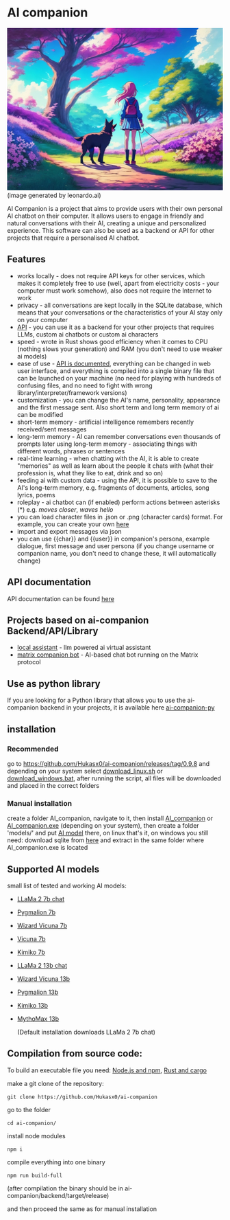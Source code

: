 # AI companion
![logo](https://raw.githubusercontent.com/Hukasx0/ai-companion/main/public/ai_companion_logo.jpg)
(image generated by leonardo.ai)

AI Companion is a project that aims to provide users with their own personal AI chatbot on their computer. It allows users to engage in friendly and natural conversations with their AI, creating a unique and personalized experience.
This software can also be used as a backend or API for other projects that require a personalised AI chatbot.

## Features
- works locally - does not require API keys for other services, which makes it completely free to use (well, apart from electricity costs - your computer must work somehow), also does not require the Internet to work
- privacy - all conversations are kept locally in the SQLite database, which means that your conversations or the characteristics of your AI stay only on your computer
- [API](https://github.com/Hukasx0/ai-companion/blob/main/docs/api_docs.md) - you can use it as a backend for your other projects that requires LLMs, custom ai chatbots or custom ai characters
- speed - wrote in Rust shows good efficiency when it comes to CPU (nothing slows your generation) and RAM (you don't need to use weaker ai models)
- ease of use - [API is documented](https://github.com/Hukasx0/ai-companion/blob/main/docs/api_docs.md), everything can be changed in web user interface, and everything is compiled into a single binary file that can be launched on your machine (no need for playing with hundreds of confusing
files, and no need to fight with wrong library/interpreter/framework versions)
- customization - you can change the AI's name, personality, appearance and the first message sent. Also short term and long term memory of ai can be modified
- short-term memory - artificial intelligence remembers recently received/sent messages
- long-term memory - AI can remember conversations even thousands of prompts later using long-term memory - associating things with different words, phrases or sentences
- real-time learning - when chatting with the AI, it is able to create "memories" as well as learn about the people it chats with (what their profession is, what they like to eat, drink and so on)
- feeding ai with custom data - using the API, it is possible to save to the AI's long-term memory, e.g. fragments of documents, articles, song lyrics, poems
- roleplay - ai chatbot can (if enabled) perform actions between asterisks (*) e.g. *moves closer*, *waves hello*
- you can load character files in .json or .png (character cards) format. For example, you can create your own [here](https://zoltanai.github.io/character-editor/)
- import and export messages via json
- you can use {{char}} and {{user}} in companion's persona, example dialogue, first message and user persona (if you change username or companion name, you don't need to change these, it will automatically change)

## API documentation
API documentation can be found [here](https://github.com/Hukasx0/ai-companion/blob/main/docs/api_docs.md)

## Projects based on ai-companion Backend/API/Library
- [local assistant](https://github.com/Hukasx0/local-assistant) - llm powered ai virtual assistant
- [matrix companion bot](https://github.com/Hukasx0/matrix-companion-bot) - AI-based chat bot running on the Matrix protocol 

## Use as python library
If you are looking for a Python library that allows you to use the ai-companion backend in your projects, it is available here [ai-companion-py](https://github.com/Hukasx0/ai-companion-py)

## installation

### Recommended
go to https://github.com/Hukasx0/ai-companion/releases/tag/0.9.8
and depending on your system select [download_linux.sh](https://github.com/Hukasx0/ai-companion/releases/download/0.9.8/download_linux.sh) or [download_windows.bat](https://github.com/Hukasx0/ai-companion/releases/download/0.9.8/download_windows.bat), after running the script, all files will be downloaded and placed in the correct folders

### Manual installation
create a folder AI_companion, navigate to it, then install [AI_companion](https://github.com/Hukasx0/ai-companion/releases/download/0.9.8/ai_companion) or [AI_companion.exe](https://github.com/Hukasx0/ai-companion/releases/download/0.9.8/ai_companion.exe) (depending on your system), then create a folder 'models/' and put [AI model](#supported-ai-models) there,
on linux that's it, on windows you still need:
download sqlite from [here](https://www.sqlite.org/2023/sqlite-dll-win64-x64-3420000.zip)
and extract in the same folder where AI_companion.exe is located

## Supported AI models
small list of tested and working AI models:
- [LLaMa 2 7b chat](https://huggingface.co/TheBloke/Llama-2-7B-Chat-GGML)
- [Pygmalion 7b](https://huggingface.co/TheBloke/Pygmalion-7B-SuperHOT-8K-GGML)
- [Wizard Vicuna 7b](https://huggingface.co/TheBloke/Wizard-Vicuna-7B-Uncensored-GGML)
- [Vicuna 7b](https://huggingface.co/TheBloke/vicuna-7B-v1.3-GGML)
- [Kimiko 7b](https://huggingface.co/TheBloke/Kimiko-7B-GGML)
- [LLaMa 2 13b chat](https://huggingface.co/TheBloke/Llama-2-13B-chat-GGML)
- [Wizard Vicuna 13b](https://huggingface.co/TheBloke/Wizard-Vicuna-13B-Uncensored-SuperHOT-8K-GGML)
- [Pygmalion 13b](https://huggingface.co/TheBloke/Pygmalion-13B-SuperHOT-8K-GGML)
- [Kimiko 13b](https://huggingface.co/TheBloke/Kimiko-13B-GGML)
- [MythoMax 13b](https://huggingface.co/TheBloke/MythoMax-L2-13B-GGML)

  (Default installation downloads LLaMa 2 7b chat)

## Compilation from source code:
To build an executable file you need: [Node.js and npm](https://nodejs.org/), [Rust and cargo](https://www.rust-lang.org/)

make a git clone of the repository:
```
git clone https://github.com/Hukasx0/ai-companion
```
go to the folder
```
cd ai-companion/
```
install node modules
```
npm i
```
compile everything into one binary
```
npm run build-full
```
(after compilation the binary should be in ai-companion/backend/target/release)

and then proceed the same as for manual installation

